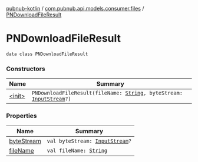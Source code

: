 [pubnub-kotlin](../../index.md) / [com.pubnub.api.models.consumer.files](../index.md) / [PNDownloadFileResult](./index.md)

# PNDownloadFileResult

`data class PNDownloadFileResult`

### Constructors

| Name | Summary |
|---|---|
| [&lt;init&gt;](-init-.md) | `PNDownloadFileResult(fileName: `[`String`](https://kotlinlang.org/api/latest/jvm/stdlib/kotlin/-string/index.html)`, byteStream: `[`InputStream`](https://docs.oracle.com/javase/6/docs/api/java/io/InputStream.html)`?)` |

### Properties

| Name | Summary |
|---|---|
| [byteStream](byte-stream.md) | `val byteStream: `[`InputStream`](https://docs.oracle.com/javase/6/docs/api/java/io/InputStream.html)`?` |
| [fileName](file-name.md) | `val fileName: `[`String`](https://kotlinlang.org/api/latest/jvm/stdlib/kotlin/-string/index.html) |
